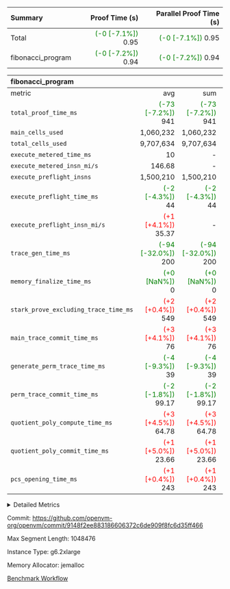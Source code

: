 | Summary | Proof Time (s) | Parallel Proof Time (s) |
|:---|---:|---:|
| Total | <span style='color: green'>(-0 [-7.1%])</span> 0.95 | <span style='color: green'>(-0 [-7.1%])</span> 0.95 |
| fibonacci_program | <span style='color: green'>(-0 [-7.2%])</span> 0.94 | <span style='color: green'>(-0 [-7.2%])</span> 0.94 |


| fibonacci_program |||||
|:---|---:|---:|---:|---:|
|metric|avg|sum|max|min|
| `total_proof_time_ms ` | <span style='color: green'>(-73 [-7.2%])</span> 941 | <span style='color: green'>(-73 [-7.2%])</span> 941 | <span style='color: green'>(-73 [-7.2%])</span> 941 | <span style='color: green'>(-73 [-7.2%])</span> 941 |
| `main_cells_used     ` |  1,060,232 |  1,060,232 |  1,060,232 |  1,060,232 |
| `total_cells_used    ` |  9,707,634 |  9,707,634 |  9,707,634 |  9,707,634 |
| `execute_metered_time_ms` |  10 | -          | -          | -          |
| `execute_metered_insn_mi/s` |  146.68 | -          |  146.68 |  146.68 |
| `execute_preflight_insns` |  1,500,210 |  1,500,210 |  1,500,210 |  1,500,210 |
| `execute_preflight_time_ms` | <span style='color: green'>(-2 [-4.3%])</span> 44 | <span style='color: green'>(-2 [-4.3%])</span> 44 | <span style='color: green'>(-2 [-4.3%])</span> 44 | <span style='color: green'>(-2 [-4.3%])</span> 44 |
| `execute_preflight_insn_mi/s` | <span style='color: red'>(+1 [+4.1%])</span> 35.37 | -          | <span style='color: red'>(+1 [+4.1%])</span> 35.37 | <span style='color: red'>(+1 [+4.1%])</span> 35.37 |
| `trace_gen_time_ms   ` | <span style='color: green'>(-94 [-32.0%])</span> 200 | <span style='color: green'>(-94 [-32.0%])</span> 200 | <span style='color: green'>(-94 [-32.0%])</span> 200 | <span style='color: green'>(-94 [-32.0%])</span> 200 |
| `memory_finalize_time_ms` | <span style='color: green'>(+0 [NaN%])</span> 0 | <span style='color: green'>(+0 [NaN%])</span> 0 | <span style='color: green'>(+0 [NaN%])</span> 0 | <span style='color: green'>(+0 [NaN%])</span> 0 |
| `stark_prove_excluding_trace_time_ms` | <span style='color: red'>(+2 [+0.4%])</span> 549 | <span style='color: red'>(+2 [+0.4%])</span> 549 | <span style='color: red'>(+2 [+0.4%])</span> 549 | <span style='color: red'>(+2 [+0.4%])</span> 549 |
| `main_trace_commit_time_ms` | <span style='color: red'>(+3 [+4.1%])</span> 76 | <span style='color: red'>(+3 [+4.1%])</span> 76 | <span style='color: red'>(+3 [+4.1%])</span> 76 | <span style='color: red'>(+3 [+4.1%])</span> 76 |
| `generate_perm_trace_time_ms` | <span style='color: green'>(-4 [-9.3%])</span> 39 | <span style='color: green'>(-4 [-9.3%])</span> 39 | <span style='color: green'>(-4 [-9.3%])</span> 39 | <span style='color: green'>(-4 [-9.3%])</span> 39 |
| `perm_trace_commit_time_ms` | <span style='color: green'>(-2 [-1.8%])</span> 99.17 | <span style='color: green'>(-2 [-1.8%])</span> 99.17 | <span style='color: green'>(-2 [-1.8%])</span> 99.17 | <span style='color: green'>(-2 [-1.8%])</span> 99.17 |
| `quotient_poly_compute_time_ms` | <span style='color: red'>(+3 [+4.5%])</span> 64.78 | <span style='color: red'>(+3 [+4.5%])</span> 64.78 | <span style='color: red'>(+3 [+4.5%])</span> 64.78 | <span style='color: red'>(+3 [+4.5%])</span> 64.78 |
| `quotient_poly_commit_time_ms` | <span style='color: red'>(+1 [+5.0%])</span> 23.66 | <span style='color: red'>(+1 [+5.0%])</span> 23.66 | <span style='color: red'>(+1 [+5.0%])</span> 23.66 | <span style='color: red'>(+1 [+5.0%])</span> 23.66 |
| `pcs_opening_time_ms ` | <span style='color: red'>(+1 [+0.4%])</span> 243 | <span style='color: red'>(+1 [+0.4%])</span> 243 | <span style='color: red'>(+1 [+0.4%])</span> 243 | <span style='color: red'>(+1 [+0.4%])</span> 243 |



<details>
<summary>Detailed Metrics</summary>

|  | memory_to_vec_partition_time_ms | keygen_time_ms | app proof_time_ms |
| --- | --- | --- |
|  | 76 | 330 | 1,131 | 

| group | prove_segment_time_ms | memory_to_vec_partition_time_ms | fri.log_blowup | execute_metered_time_ms | execute_metered_insns | execute_metered_insn_mi/s | compute_user_public_values_proof_time_ms |
| --- | --- | --- | --- | --- | --- | --- | --- |
| fibonacci_program | 941 | 65 | 1 | 10 | 1,500,210 | 146.68 | 166 | 

| group | air_name | quotient_deg | interactions | constraints |
| --- | --- | --- | --- | --- |
| fibonacci_program | AccessAdapterAir<16> | 2 | 5 | 12 | 
| fibonacci_program | AccessAdapterAir<2> | 2 | 5 | 12 | 
| fibonacci_program | AccessAdapterAir<32> | 2 | 5 | 12 | 
| fibonacci_program | AccessAdapterAir<4> | 2 | 5 | 12 | 
| fibonacci_program | AccessAdapterAir<8> | 2 | 5 | 12 | 
| fibonacci_program | BitwiseOperationLookupAir<8> | 2 | 2 | 4 | 
| fibonacci_program | MemoryMerkleAir<8> | 2 | 4 | 39 | 
| fibonacci_program | PersistentBoundaryAir<8> | 2 | 3 | 7 | 
| fibonacci_program | PhantomAir | 2 | 3 | 5 | 
| fibonacci_program | Poseidon2PeripheryAir<BabyBearParameters>, 1> | 2 | 1 | 286 | 
| fibonacci_program | ProgramAir | 1 | 1 | 4 | 
| fibonacci_program | RangeTupleCheckerAir<2> | 1 | 1 | 4 | 
| fibonacci_program | Rv32HintStoreAir | 2 | 18 | 28 | 
| fibonacci_program | VariableRangeCheckerAir | 1 | 1 | 4 | 
| fibonacci_program | VmAirWrapper<Rv32BaseAluAdapterAir, BaseAluCoreAir<4, 8> | 2 | 20 | 37 | 
| fibonacci_program | VmAirWrapper<Rv32BaseAluAdapterAir, LessThanCoreAir<4, 8> | 2 | 18 | 40 | 
| fibonacci_program | VmAirWrapper<Rv32BaseAluAdapterAir, ShiftCoreAir<4, 8> | 2 | 24 | 91 | 
| fibonacci_program | VmAirWrapper<Rv32BranchAdapterAir, BranchEqualCoreAir<4> | 2 | 11 | 20 | 
| fibonacci_program | VmAirWrapper<Rv32BranchAdapterAir, BranchLessThanCoreAir<4, 8> | 2 | 13 | 35 | 
| fibonacci_program | VmAirWrapper<Rv32CondRdWriteAdapterAir, Rv32JalLuiCoreAir> | 2 | 10 | 18 | 
| fibonacci_program | VmAirWrapper<Rv32JalrAdapterAir, Rv32JalrCoreAir> | 2 | 16 | 20 | 
| fibonacci_program | VmAirWrapper<Rv32LoadStoreAdapterAir, LoadSignExtendCoreAir<4, 8> | 2 | 18 | 33 | 
| fibonacci_program | VmAirWrapper<Rv32LoadStoreAdapterAir, LoadStoreCoreAir<4> | 2 | 17 | 40 | 
| fibonacci_program | VmAirWrapper<Rv32MultAdapterAir, DivRemCoreAir<4, 8> | 2 | 25 | 84 | 
| fibonacci_program | VmAirWrapper<Rv32MultAdapterAir, MulHCoreAir<4, 8> | 2 | 24 | 31 | 
| fibonacci_program | VmAirWrapper<Rv32MultAdapterAir, MultiplicationCoreAir<4, 8> | 2 | 19 | 19 | 
| fibonacci_program | VmAirWrapper<Rv32RdWriteAdapterAir, Rv32AuipcCoreAir> | 2 | 12 | 14 | 
| fibonacci_program | VmConnectorAir | 2 | 5 | 11 | 

| group | air_name | segment | rows | prep_cols | perm_cols | main_cols | cells |
| --- | --- | --- | --- | --- | --- | --- | --- |
| fibonacci_program | AccessAdapterAir<8> | 0 | 128 |  | 16 | 17 | 4,224 | 
| fibonacci_program | BitwiseOperationLookupAir<8> | 0 | 65,536 | 3 | 8 | 2 | 655,360 | 
| fibonacci_program | MemoryMerkleAir<8> | 0 | 512 |  | 16 | 32 | 24,576 | 
| fibonacci_program | PersistentBoundaryAir<8> | 0 | 128 |  | 12 | 20 | 4,096 | 
| fibonacci_program | PhantomAir | 0 | 1 |  | 12 | 6 | 18 | 
| fibonacci_program | Poseidon2PeripheryAir<BabyBearParameters>, 1> | 0 | 256 |  | 8 | 300 | 78,848 | 
| fibonacci_program | ProgramAir | 0 | 8,192 |  | 8 | 10 | 147,456 | 
| fibonacci_program | RangeTupleCheckerAir<2> | 0 | 524,288 | 2 | 8 | 1 | 4,718,592 | 
| fibonacci_program | Rv32HintStoreAir | 0 | 4 |  | 44 | 32 | 304 | 
| fibonacci_program | VariableRangeCheckerAir | 0 | 262,144 | 2 | 8 | 1 | 2,359,296 | 
| fibonacci_program | VmAirWrapper<Rv32BaseAluAdapterAir, BaseAluCoreAir<4, 8> | 0 | 1,048,576 |  | 52 | 36 | 92,274,688 | 
| fibonacci_program | VmAirWrapper<Rv32BaseAluAdapterAir, LessThanCoreAir<4, 8> | 0 | 524,288 |  | 40 | 37 | 40,370,176 | 
| fibonacci_program | VmAirWrapper<Rv32BranchAdapterAir, BranchEqualCoreAir<4> | 0 | 262,144 |  | 28 | 26 | 14,155,776 | 
| fibonacci_program | VmAirWrapper<Rv32BranchAdapterAir, BranchLessThanCoreAir<4, 8> | 0 | 8 |  | 32 | 32 | 512 | 
| fibonacci_program | VmAirWrapper<Rv32CondRdWriteAdapterAir, Rv32JalLuiCoreAir> | 0 | 131,072 |  | 28 | 18 | 6,029,312 | 
| fibonacci_program | VmAirWrapper<Rv32JalrAdapterAir, Rv32JalrCoreAir> | 0 | 16 |  | 36 | 28 | 1,024 | 
| fibonacci_program | VmAirWrapper<Rv32LoadStoreAdapterAir, LoadStoreCoreAir<4> | 0 | 128 |  | 52 | 41 | 11,904 | 
| fibonacci_program | VmAirWrapper<Rv32RdWriteAdapterAir, Rv32AuipcCoreAir> | 0 | 16 |  | 28 | 20 | 768 | 
| fibonacci_program | VmConnectorAir | 0 | 2 | 1 | 16 | 5 | 42 | 

| group | segment | trace_gen_time_ms | total_proof_time_ms | total_cells_used | total_cells | system_trace_gen_time_ms | stark_prove_excluding_trace_time_ms | single_trace_gen_time_ms | quotient_poly_compute_time_ms | quotient_poly_commit_time_ms | query phase_time_ms | perm_trace_commit_time_ms | pcs_opening_time_ms | partially_prove_time_ms | open_time_ms | memory_finalize_time_ms | main_trace_commit_time_ms | main_cells_used | generate_perm_trace_time_ms | execute_preflight_time_ms | execute_preflight_insns | execute_preflight_insn_mi/s | evaluate matrix_time_ms | eval_and_commit_quotient_time_ms | build fri inputs_time_ms | OpeningProverGpu::open_time_ms |
| --- | --- | --- | --- | --- | --- | --- | --- | --- | --- | --- | --- | --- | --- | --- | --- | --- | --- | --- | --- | --- | --- | --- | --- | --- | --- | --- |
| fibonacci_program | 0 | 200 | 941 | 9,707,634 | 160,836,972 | 200 | 549 | 0 | 64.78 | 23.66 | 5 | 99.17 | 243 | 139 | 243 | 0 | 76 | 1,060,232 | 39 | 44 | 1,500,210 | 35.37 | 19 | 89 | 1 | 243 | 

| group | segment | trace_height_constraint | weighted_sum | threshold |
| --- | --- | --- | --- | --- |
| fibonacci_program | 0 | 0 | 3,932,510 | 2,013,265,921 | 
| fibonacci_program | 0 | 1 | 10,749,336 | 2,013,265,921 | 
| fibonacci_program | 0 | 2 | 1,966,255 | 2,013,265,921 | 
| fibonacci_program | 0 | 3 | 10,749,404 | 2,013,265,921 | 
| fibonacci_program | 0 | 4 | 1,664 | 2,013,265,921 | 
| fibonacci_program | 0 | 5 | 640 | 2,013,265,921 | 
| fibonacci_program | 0 | 6 | 7,209,084 | 2,013,265,921 | 
| fibonacci_program | 0 | 7 |  | 2,013,265,921 | 
| fibonacci_program | 0 | 8 | 35,534,845 | 2,013,265,921 | 

</details>


Commit: https://github.com/openvm-org/openvm/commit/9148f2ee883186606372c6de909f8fc6d35ff466

Max Segment Length: 1048476

Instance Type: g6.2xlarge

Memory Allocator: jemalloc

[Benchmark Workflow](https://github.com/openvm-org/openvm/actions/runs/17642167893)
